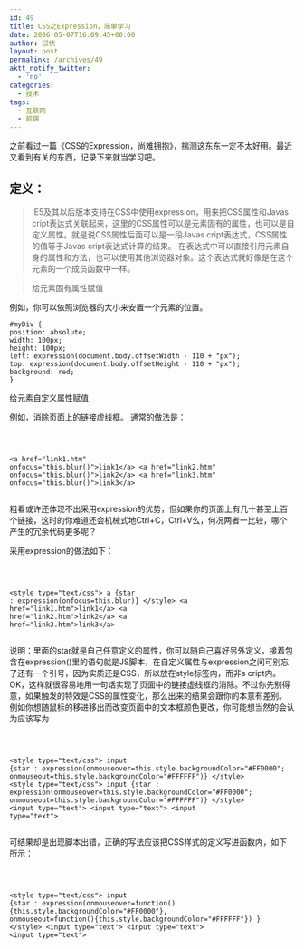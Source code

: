 ```yaml
---
id: 49
title: CSS之Expression，简单学习
date: 2006-05-07T16:09:45+00:00
author: 愆伏
layout: post
permalink: /archives/49
aktt_notify_twitter:
  - 'no'
categories:
  - 技术
tags:
  - 互联网
  - 前端
---
```

之前看过一篇《CSS的Expression，尚难拥抱》，揣测这东东一定不太好用。最近又看到有关的东西，记录下来就当学习吧。

## 定义：

> IE5及其以后版本支持在CSS中使用expression，用来把CSS属性和Javas cript表达式关联起来，这里的CSS属性可以是元素固有的属性，也可以是自定义属性。就是说CSS属性后面可以是一段Javas cript表达式，CSS属性的值等于Javas cript表达式计算的结果。 在表达式中可以直接引用元素自身的属性和方法，也可以使用其他浏览器对象。这个表达式就好像是在这个元素的一个成员函数中一样。
    
> 给元素固有属性赋值 

例如，你可以依照浏览器的大小来安置一个元素的位置。

<pre><code class="language-css ">#myDiv {
position: absolute;
width: 100px;
height: 100px;
left: expression(document.body.offsetWidth - 110 + "px");
top: expression(document.body.offsetHeight - 110 + "px");
background: red;
}
</code></pre>

给元素自定义属性赋值
  
例如，消除页面上的链接虚线框。 通常的做法是：<pre data-language=HTML>

<code class="language-markup ">&lt;a href="link1.htm" onfocus="this.blur()"&gt;link1&lt;/a&gt;
&lt;a href="link2.htm" onfocus="this.blur()"&gt;link2&lt;/a&gt;
&lt;a href="link3.htm" onfocus="this.blur()"&gt;link3&lt;/a&gt;
</code></pre> 

粗看或许还体现不出采用expression的优势，但如果你的页面上有几十甚至上百个链接，这时的你难道还会机械式地Ctrl+C，Ctrl+V么，何况两者一比较，哪个产生的冗余代码更多呢？
  
采用expression的做法如下：<pre data-language=HTML>

<code class="language-markup ">&lt;style type="text/css"&gt;
a {star : expression(onfocus=this.blur)}
&lt;/style&gt;
&lt;a href="link1.htm"&gt;link1&lt;/a&gt;
&lt;a href="link2.htm"&gt;link2&lt;/a&gt;
&lt;a href="link3.htm"&gt;link3&lt;/a&gt;
</code></pre> 

说明：里面的star就是自己任意定义的属性，你可以随自己喜好另外定义，接着包含在expression()里的语句就是JS脚本，在自定义属性与expression之间可别忘了还有一个引号，因为实质还是CSS，所以放在style标签内，而非s cript内。OK，这样就很容易地用一句话实现了页面中的链接虚线框的消除。不过你先别得意，如果触发的特效是CSS的属性变化，那么出来的结果会跟你的本意有差别。例如你想随鼠标的移进移出而改变页面中的文本框颜色更改，你可能想当然的会认为应该写为<pre data-language=HTML>

<code class="language-markup ">&lt;style type="text/css"&gt;
input
{star : expression(onmouseover=this.style.backgroundColor="#FF0000";
onmouseout=this.style.backgroundColor="#FFFFFF")}
&lt;/style&gt;
&lt;style type="text/css"&gt;
input {star : expression(onmouseover=this.style.backgroundColor="#FF0000";
onmouseout=this.style.backgroundColor="#FFFFFF")}
&lt;/style&gt;
&lt;input type="text"&gt;
&lt;input type="text"&gt;
&lt;input type="text"&gt;
</code></pre> 

可结果却是出现脚本出错，正确的写法应该把CSS样式的定义写进函数内，如下所示：<pre data-language=HTML>

<code class="language-markup ">&lt;style type="text/css"&gt;
input {star : expression(onmouseover=function()
{this.style.backgroundColor="#FF0000"},
onmouseout=function(){this.style.backgroundColor="#FFFFFF"}) }
&lt;/style&gt;
&lt;input type="text"&gt;
&lt;input type="text"&gt;
&lt;input type="text"&gt; 
</code></pre>